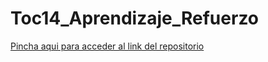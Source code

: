 # Toc14_Aprendizaje_Refuerzo

[Pincha aqui para acceder al link del repositorio](https://github.com/rnoguer22/Toc14_Aprendizaje_Refuerzo.git)
